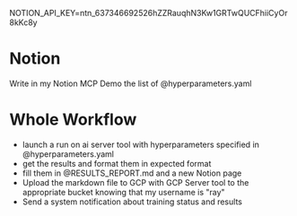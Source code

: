 NOTION_API_KEY=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
# Notion
Write in my Notion MCP Demo the list of @hyperparameters.yaml 

# Whole Workflow
- launch a run on ai server tool with hyperparameters specified in @hyperparameters.yaml  
- get the results and format them in expected format
- fill them in @RESULTS_REPORT.md  and a new Notion page
- Upload the markdown file to GCP with GCP Server tool to the appropriate bucket knowing that my username is "ray" 
- Send a system notification about training status and results